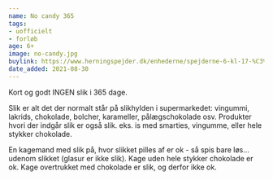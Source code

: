 ```yaml
---
name: No candy 365
tags:
- uofficielt
- forløb
age: 6+
image: no-candy.jpg
buylink: https://www.herningspejder.dk/enhederne/spejderne-6-kl-17-%C3%A5r/verdens-sejeste-m%C3%A6rke
date_added: 2021-08-30
---
```

Kort og godt INGEN slik i 365 dage.

Slik er alt det der normalt står på slikhylden i supermarkedet: vingummi, lakrids, chokolade, bolcher, karameller, pålægschokolade osv. Produkter hvori der indgår slik er også slik. eks. is med smarties, vingumme, eller hele stykker chokolade.

En kagemand med slik på, hvor slikket pilles af er ok - så spis bare løs... udenom slikket (glasur er ikke slik). Kage uden hele stykker chokolade er ok. Kage overtrukket med chokolade er slik, og derfor ikke ok.
